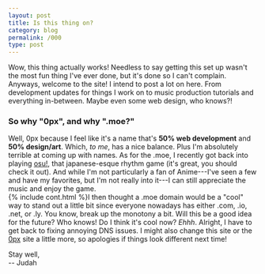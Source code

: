 ```yaml
---
layout: post
title: Is this thing on?
category: blog
permalink: /000
type: post
---
```


Wow, this thing actually works! Needless to say getting this set up wasn't the most fun thing I've ever done, but it's done so I can't complain. Anyways, welcome to the site! I intend to post a lot on here. From development updates for things I work on to music production tutorials and everything in-between. Maybe even some web design, who knows?!

### So why "0px", and why ".moe?"

Well, 0px because I feel like it's a name that's **50% web development** and **50% design/art**. Which, *to me*, has a nice balance. Plus I'm absolutely terrible at coming up with names. As for the .moe, I recently got back into playing <a class="showlink" href="http://osu.ppy.sh">osu!</a>, that japanese-esque rhythm game (it's great, you should check it out). And while I'm not particularly a fan of Anime---I've seen a few and have my favorites, but I'm not really into it---I can still appreciate the music and enjoy the game.  
{% include cont.html %}I then thought a .moe domain would be a "cool" way to stand out a little bit since everyone nowadays has either .com, .io, .net, or .ly. You know, break up the monotony a bit. Will this be a good idea for the future? Who knows! Do I think it's cool now? *Ehhh*. Alright, I have to get back to fixing annoying DNS issues. I might also change this site or the <a class="showlink" href="http://0px.moe">0px</a> site a little more, so apologies if things look different next time!

Stay well,  
-- Judah
